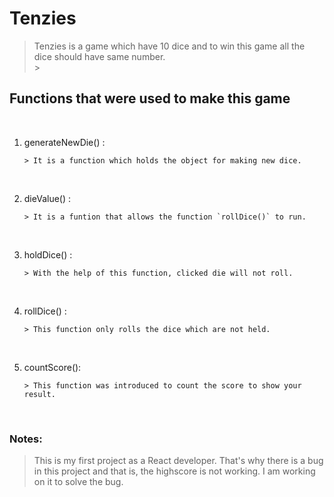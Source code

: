 # Tenzies

> Tenzies is a game which have 10 dice and to win this game all the dice should have same number.
> <br/> > <br/>

## Functions that were used to make this game

<br/>

1.  generateNewDie() :

        > It is a function which holds the object for making new dice.

    <br/>

2.  dieValue() :

        > It is a funtion that allows the function `rollDice()` to run.

    <br/>

3.  holdDice() :

        > With the help of this function, clicked die will not roll.

    <br/>

4.  rollDice() :

        > This function only rolls the dice which are not held.

    <br/>

5.  countScore():

        > This function was introduced to count the score to show your result.

    <br/>

### Notes:

> This is my first project as a React developer. That's why there is a bug in this project and that is, the highscore is not working. I am working on it to solve the bug.
